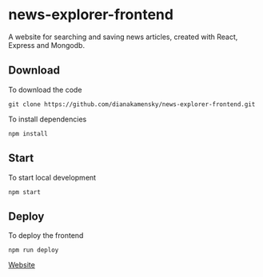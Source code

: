 # news-explorer-frontend

A website for searching and saving news articles, created with React, Express and Mongodb.

## Download

To download the code

```
git clone https://github.com/dianakamensky/news-explorer-frontend.git
```

To install dependencies 

```
npm install
```

## Start


To start local development

```
npm start
```

## Deploy

To deploy the frontend

```
npm run deploy
```

[Website](https://NewsExplorer.students.nomoredomainssbs.ru)